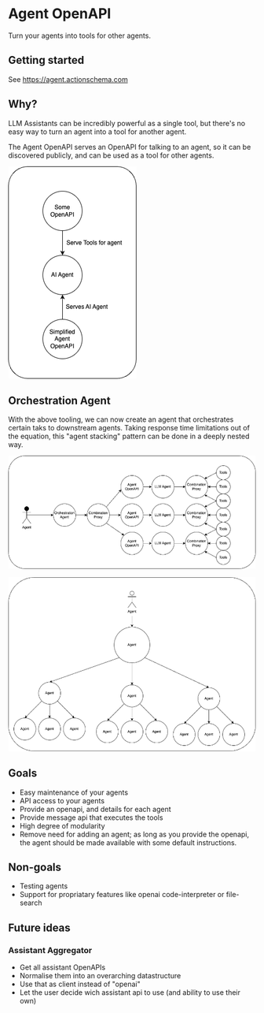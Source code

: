 # Agent OpenAPI

Turn your agents into tools for other agents.

## Getting started

See https://agent.actionschema.com

## Why?

LLM Assistants can be incredibly powerful as a single tool, but there's no easy way to turn an agent into a tool for another agent.

The Agent OpenAPI serves an OpenAPI for talking to an agent, so it can be discovered publicly, and can be used as a tool for other agents.

![](agent-openapi.drawio.png)

## Orchestration Agent

With the above tooling, we can now create an agent that orchestrates certain taks to downstream agents. Taking response time limitations out of the equation, this "agent stacking" pattern can be done in a deeply nested way.

![](orchestration-agent.drawio.png)

![](agent-stacking.drawio.png)

## Goals

- Easy maintenance of your agents
- API access to your agents
- Provide an openapi, and details for each agent
- Provide message api that executes the tools
- High degree of modularity
- Remove need for adding an agent; as long as you provide the openapi, the agent should be made available with some default instructions.

## Non-goals

- Testing agents
- Support for propriatary features like openai code-interpreter or file-search

## Future ideas

### Assistant Aggregator

- Get all assistant OpenAPIs
- Normalise them into an overarching datastructure
- Use that as client instead of "openai"
- Let the user decide wich assistant api to use (and ability to use their own)

